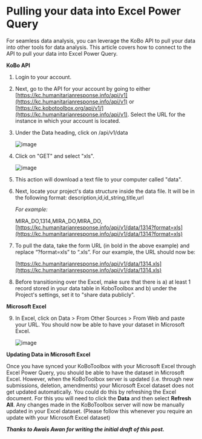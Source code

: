 # Pulling your data into Excel Power Query

For seamless data analysis, you can leverage the KoBo API to pull your data into other tools for data analysis. This article covers how to connect to the API to pull your data into Excel Power Query. 

**KoBo API**  

1. Login to your account.  

2. Next, go to the API for your account by going to either  [https://kc.humanitarianresponse.info/api/v1](https://kc.humanitarianresponse.info/api/v1) or [https://kc.kobotoolbox.org/api/v1/](https://kc.humanitarianresponse.info/api/v1). Select the URL for the instance in which your account is located.  

3. Under the Data heading, click on /api/v1/data  

    ![image](/images/pulling_data_excelquery/api_json.jpg)

4. Click on "GET" and select "xls".

    ![image](/images/pulling_data_excelquery/api_datalist.jpg)

5. This action will download a text file to your computer called "data".   

6. Next, locate your project's data structure inside the data file. It will be in the following format: description,id,id_string,title,url

    _For example:_  
    
    MIRA_DO,1314,MIRA_DO,MIRA_DO, [https://kc.humanitarianresponse.info/api/v1/data/1314?format=xls](https://kc.humanitarianresponse.info/api/v1/data/1314?format=xls)

7. To pull the data, take the form URL (in bold in the above example) and replace “?format=xls” to “.xls”. For our example, the URL should now be:  

   [https://kc.humanitarianresponse.info/api/v1/data/1314.xls](https://kc.humanitarianresponse.info/api/v1/data/1314.xls)
   

8. Before transitioning over the Excel, make sure that there is a) at least 1 record stored in your data table in KoboToolbox and b) under the Project's settings, set it to "share data publicly".  

**Microsoft Excel**

9. In Excel, click on Data > From Other Sources > From Web and paste your URL. You should now be able to have your dataset in Microsoft Excel.

    ![image](/images/pulling_data_excelquery/excel.jpg)

**Updating Data in Microsoft Excel**

Once you have synced your KoBoToolbox with your Microsoft Excel through Excel Power Query, you should be able to have the dataset in Microsoft Excel. However, when the KoBoToolbox server is updated (i.e. through new submissions, deletion, amendments) your Microsoft Excel dataset does not get updated automatically. You could do this by refreshing the Excel document. For this you will need to click the **Data** and then select **Refresh All**. Any changes made in the KoBoToolbox server will now be manually updated in your Excel dataset. (Please follow this whenever you require an update with your Microsoft Excel dataset)

_**Thanks to Awais Awan for writing the initial draft of this post.**_

